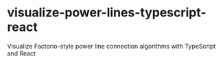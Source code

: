 # visualize-power-lines-typescript-react
Visualize Factorio-style power line connection algorithms with TypeScript and React

